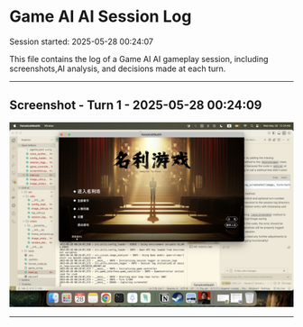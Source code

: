 # Game AI AI Session Log

Session started: 2025-05-28 00:24:07

This file contains the log of a Game AI AI gameplay session, including screenshots,AI analysis, and decisions made at each turn.

---

## Screenshot - Turn 1 - 2025-05-28 00:24:09

![## Screenshot - Turn 1](screenshots/20250528_002407/turn_001.png)

---

